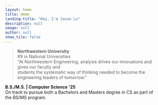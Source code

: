```yaml
---
layout: home
title: Home
landing-title: "Hey, I'm Jason Lu"
description: null
image: null
author: null
show_tile: false
---
```


<blockquote>
    <b>Northwestern University</b> <br/>
    #9 in National Universities <br/> "At Northwestern Engineering, analysis drives our innovations and gives our faculty and <br/>students the systematic way of thinking needed to become the engineering leaders of tomorrow." <br/>
</blockquote>

<p>
<strong>B.S./M.S. | Computer Science '25</strong>
<br/> On track to pursue both a Bachelors and Masters degree in CS as part of the BS/MS program.
</p>
